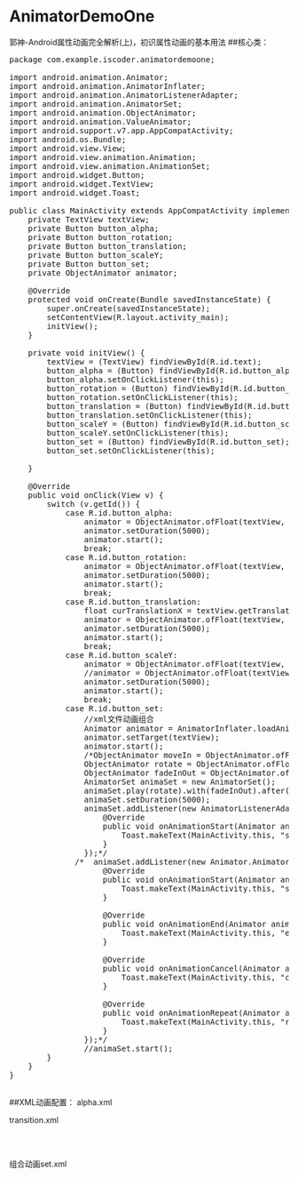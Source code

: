 # AnimatorDemoOne
郭神-Android属性动画完全解析(上)，初识属性动画的基本用法
##核心类：
<pre>
package com.example.iscoder.animatordemoone;

import android.animation.Animator;
import android.animation.AnimatorInflater;
import android.animation.AnimatorListenerAdapter;
import android.animation.AnimatorSet;
import android.animation.ObjectAnimator;
import android.animation.ValueAnimator;
import android.support.v7.app.AppCompatActivity;
import android.os.Bundle;
import android.view.View;
import android.view.animation.Animation;
import android.view.animation.AnimationSet;
import android.widget.Button;
import android.widget.TextView;
import android.widget.Toast;

public class MainActivity extends AppCompatActivity implements View.OnClickListener {
    private TextView textView;
    private Button button_alpha;
    private Button button_rotation;
    private Button button_translation;
    private Button button_scaleY;
    private Button button_set;
    private ObjectAnimator animator;

    @Override
    protected void onCreate(Bundle savedInstanceState) {
        super.onCreate(savedInstanceState);
        setContentView(R.layout.activity_main);
        initView();
    }

    private void initView() {
        textView = (TextView) findViewById(R.id.text);
        button_alpha = (Button) findViewById(R.id.button_alpha);
        button_alpha.setOnClickListener(this);
        button_rotation = (Button) findViewById(R.id.button_rotation);
        button_rotation.setOnClickListener(this);
        button_translation = (Button) findViewById(R.id.button_translation);
        button_translation.setOnClickListener(this);
        button_scaleY = (Button) findViewById(R.id.button_scaleY);
        button_scaleY.setOnClickListener(this);
        button_set = (Button) findViewById(R.id.button_set);
        button_set.setOnClickListener(this);

    }

    @Override
    public void onClick(View v) {
        switch (v.getId()) {
            case R.id.button_alpha:
                animator = ObjectAnimator.ofFloat(textView, "alpha", 1f, 0f, 1f);
                animator.setDuration(5000);
                animator.start();
                break;
            case R.id.button_rotation:
                animator = ObjectAnimator.ofFloat(textView, "rotation", 0f, 360f);
                animator.setDuration(5000);
                animator.start();
                break;
            case R.id.button_translation:
                float curTranslationX = textView.getTranslationX();
                animator = ObjectAnimator.ofFloat(textView, "translationX", curTranslationX, -1000f, curTranslationX);
                animator.setDuration(5000);
                animator.start();
                break;
            case R.id.button_scaleY:
                animator = ObjectAnimator.ofFloat(textView, "scaleY", 1f, 3f, 1f);
                //animator = ObjectAnimator.ofFloat(textView, "scaleX", 1f, 3f, 1f);
                animator.setDuration(5000);
                animator.start();
                break;
            case R.id.button_set:
                //xml文件动画组合
                Animator animator = AnimatorInflater.loadAnimator(MainActivity.this, R.animator.set);
                animator.setTarget(textView);
                animator.start();
                /*ObjectAnimator moveIn = ObjectAnimator.ofFloat(textView, "translationX", -900f, 0f);
                ObjectAnimator rotate = ObjectAnimator.ofFloat(textView, "rotation", 0f, 360f);
                ObjectAnimator fadeInOut = ObjectAnimator.ofFloat(textView, "alpha", 1f, 0f, 1f);
                AnimatorSet animaSet = new AnimatorSet();
                animaSet.play(rotate).with(fadeInOut).after(moveIn);
                animaSet.setDuration(5000);
                animaSet.addListener(new AnimatorListenerAdapter() {
                    @Override
                    public void onAnimationStart(Animator animation) {
                        Toast.makeText(MainActivity.this, "start", Toast.LENGTH_SHORT).show();
                    }
                });*/
              /*  animaSet.addListener(new Animator.AnimatorListener() {
                    @Override
                    public void onAnimationStart(Animator animation) {
                        Toast.makeText(MainActivity.this, "start", Toast.LENGTH_SHORT).show();
                    }

                    @Override
                    public void onAnimationEnd(Animator animation) {
                        Toast.makeText(MainActivity.this, "end", Toast.LENGTH_SHORT).show();
                    }

                    @Override
                    public void onAnimationCancel(Animator animation) {
                        Toast.makeText(MainActivity.this, "cancel", Toast.LENGTH_SHORT).show();
                    }

                    @Override
                    public void onAnimationRepeat(Animator animation) {
                        Toast.makeText(MainActivity.this, "repeat", Toast.LENGTH_SHORT).show();
                    }
                });*/
                //animaSet.start();
        }
    }
}

</pre>
##XML动画配置：
alpha.xml
    <?xml version="1.0" encoding="utf-8"?>
        <objectAnimator xmlns:android="http://schemas.android.com/apk/res/android"
        android:propertyName="alpha"
        android:valueFrom="1"
        android:valueTo="0"
        android:valueType="floatType" />

transition.xml
<pre>
    <?xml version="1.0" encoding="utf-8"?>
    <animator xmlns:android="http://schemas.android.com/apk/res/android"
        android:valueFrom="0"
        android:valueTo="100"
        android:valueType="intType" />
</pre>
组合动画set.xml
<pre>
    <?xml version="1.0" encoding="utf-8"?>
    <set xmlns:android="http://schemas.android.com/apk/res/android"
        android:ordering="sequentially">
    <objectAnimator
        android:duration="2000"
        android:propertyName="translationX"
        android:valueFrom="-900"
        android:valueTo="0"
        android:valueType="floatType" />
    <set android:ordering="together">
        <objectAnimator
            android:duration="3000"
            android:propertyName="rotation"
            android:valueFrom="0"
            android:valueTo="360"
            android:valueType="floatType" />
        <set android:ordering="sequentially">
            <objectAnimator
                android:duration="1500"
                android:propertyName="alpha"
                android:valueFrom="1"
                android:valueTo="0"
                android:valueType="floatType" />
            <objectAnimator
                android:duration="1500"
                android:propertyName="alpha"
                android:valueFrom="0"
                android:valueTo="1"
                android:valueType="floatType" />
        </set>
    </set>
</set>
</pre>
